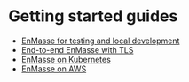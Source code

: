 # Getting started guides

   * [EnMasse for testing and local development](local-development.md)
   * [End-to-end EnMasse with TLS](e2e-example.md)
   * [EnMasse on Kubernetes](kubernetes.md)
   * [EnMasse on AWS](enmasse-on-aws.md)
